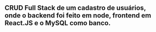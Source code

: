 ## CRUD Full Stack de um cadastro de usuários, onde o backend foi feito em node, frontend em React.JS e o MySQL como banco.
